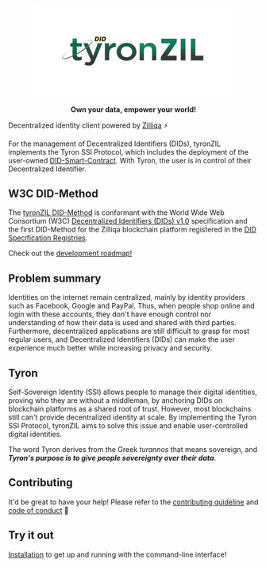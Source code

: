 <div align="center">
<img src="./files/tyronzil-logo.png" alt="tyronZIL" title="tyronZIL-v0.4-logo" width="400"/>
</div>
<div align="center">
 <p><b>Own your data, empower your world!</b></p>
</div>

Decentralized identity client powered by [Zilliqa](https://zilliqa.com) :zap:

For the management of Decentralized Identifiers (DIDs), tyronZIL implements the Tyron SSI Protocol, which includes the deployment of the user-owned [DID-Smart-Contract](./src/lib/blockchain/smart-contracts/DIDC-latest.scilla). With Tyron, the user is in control of their Decentralized Identifier.

## W3C DID-Method

The [tyronZIL DID-Method](https://www.tyronzil.com) is conformant with the World Wide Web Consortium (W3C) [Decentralized Identifiers (DIDs) v1.0](https://w3c.github.io/did-core/) specification and the first DID-Method for the Zilliqa blockchain platform registered in the [DID Specification Registries](https://w3c.github.io/did-spec-registries/).

Check out the [development roadmap!](./files/roadmap.md)

## Problem summary

Identities on the internet remain centralized, mainly by identity providers such as Facebook, Google and PayPal. Thus, when people shop online and login with these accounts, they don't have enough control nor understanding of how their data is used and shared with third parties. Furthermore, decentralized applications are still difficult to grasp for most regular users, and Decentralized Identifiers (DIDs) can make the user experience much better while increasing privacy and security.

## Tyron

Self-Sovereign Identity (SSI) allows people to manage their digital identities, proving who they are without a middleman, by anchoring DIDs on blockchain platforms as a shared root of trust. However, most blockchains still can't provide decentralized identity at scale. By implementing the Tyron SSI Protocol, tyronZIL aims to solve this issue and enable user-controlled digital identities.

The word Tyron derives from the Greek *turannos* that means sovereign, and ***Tyron's purpose is to give people sovereignty over their data***.

## Contributing

It'd be great to have your help! Please refer to the [contributing guideline](./files/CONTRIBUTING.md) and [code of conduct](./files/CODE_OF_CONDUCT.md) :high_brightness:

## Try it out

[Installation](./files/installation.md) to get up and running with the command-line interface!
